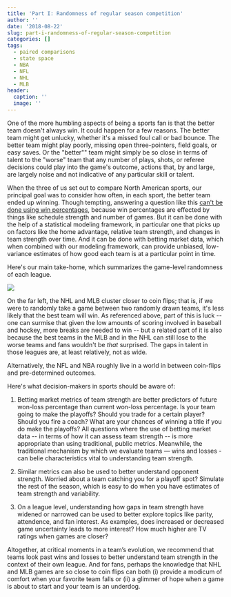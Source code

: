 ```yaml
---
title: 'Part I: Randomness of regular season competition'
author: ''
date: '2018-08-22'
slug: part-i-randomness-of-regular-season-competition
categories: []
tags:
  - paired comparisons
  - state space
  - NBA
  - NFL
  - NHL
  - MLB
header:
  caption: ''
  image: ''
---
```



One of the more humbling aspects of being a sports fan is that the better team doesn't always win. It could happen for a few reasons. The better team might get unlucky, whether it's a missed foul call or bad bounce. The better team might play poorly, missing open three-pointers, field goals, or easy saves. Or the "better"" team might simply be so close in terms of talent to the "worse" team that any number of plays, shots, or referee decisions could play into the game's outcome, actions that, by and large, are largely noise and not indicative of any particular skill or talent.

When the three of us set out to compare North American sports, our principal goal was to consider how often, in each sport, the better team ended up winning. Though tempting, answering a question like this [can't be done using win percentages](https://www.vox.com/videos/2017/6/5/15740632/luck-skill-sports), because win percentages are effected by things like schedule strength and number of games. But it can be done with the help of a statistical modeling framework, in particular one that picks up on factors like the home advantage, relative team strength, and changes in team strength over time. And it can be done with betting market data, which when combined with our modeling framework, can provide unbiased, low-variance estimates of how good each team is at a particular point in time.

Here's our main take-home, which summarizes the game-level randomness of each league.

![](/img/parity2.png)

On the far left, the NHL and MLB cluster closer to coin flips; that is, if we were to randomly take a game between two randomly drawn teams, it's less likely that the best team will win. As referenced above, part of this is luck -- one can surmise that given the low amounts of scoring involved in baseball and hockey, more breaks are needed to win -- but a related part of it is also because the best teams in the MLB and in the NHL can still lose to the worse teams and fans wouldn't be *that* surprised. The gaps in talent in those leagues are, at least relatively, not as wide. 

Alternatively, the NFL and NBA roughly live in a world in between coin-flips and pre-determined outcomes. 

Here's what decision-makers in sports should be aware of: 

1. Betting market metrics of team strength are better predictors of future won-loss percentage than current won-loss percentage. Is your team going to make the playoffs? Should you trade for a certain player? Should you fire a coach? What are your chances of winning a title if you do make the playoffs? All questions where the use of betting market data -- in terms of how it can assess team strength -- is more appropriate than using traditional, public metrics. Meanwhile, the traditional mechanism by which we evaluate teams — wins and losses - can belie characteristics vital to understanding team strength. 

2. Similar metrics can also be used to better understand opponent strength. Worried about a team catching you for a playoff spot? Simulate the rest of the season, which is easy to do when you have estimates of team strength and variability. 

2. On a league level, understanding how gaps in team strength have widened or narrowed can be used to better explore topics like parity, attendence, and fan interest. As examples, does increased or decreased game uncertainty leads to more interest?  How much higher are TV ratings when games are closer?

Altogether, at critical moments in a team’s evolution, we recommend that teams look past wins and losses to better understand team strength in the context of their own league. And for fans, perhaps the knowledge that NHL and MLB games are so close to coin flips can both (i) provide a modicum of comfort when your favorite team falls or (ii) a glimmer of hope when a game is about to start and your team is an underdog. 


